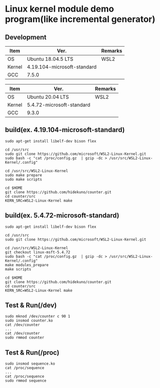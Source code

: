 Linux kernel module demo program(like incremental generator)
=================

## Development
| Item   | Ver. |Remarks|
|--------|--------|--------|
| OS     | Ubuntu 18.04.5 LTS |WSL2|
| Kernel | 4.19.104-microsoft-standard||
| GCC    | 7.5.0||

| Item   | Ver. |Remarks|
|--------|--------|--------|
| OS     | Ubuntu 20.04 LTS |WSL2|
| Kernel | 5.4.72-microsoft-standard||
| GCC    | 9.3.0||

## build(ex. 4.19.104-microsoft-standard)
```
sudo apt-get install libelf-dev bison flex

cd /usr/src
sudo git clone https://github.com/microsoft/WSL2-Linux-Kernel.git
sudo bash -c "cat /proc/config.gz  | gzip -dc > /usr/src/WSL2-Linux-Kernel/.config"

cd /usr/src/WSL2-Linux-Kernel
sudo make prepare
sudo make scripts

cd $HOME
git clone https://github.com/hidekuno/counter.git
cd counter/src
KERN_SRC=WSL2-Linux-Kernel make
```

## build(ex. 5.4.72-microsoft-standard)
```
sudo apt-get install libelf-dev bison flex

cd /usr/src
sudo git clone https://github.com/microsoft/WSL2-Linux-Kernel.git

cd /usr/src/WSL2-Linux-Kernel
git checkout linux-msft-5.4.72
sudo bash -c "cat /proc/config.gz  | gzip -dc > /usr/src/WSL2-Linux-Kernel/.config"
make modules_prepare
make scripts

cd $HOME
git clone https://github.com/hidekuno/counter.git
cd counter/src
KERN_SRC=WSL2-Linux-Kernel make
```


## Test & Run(/dev)
```
sudo mknod /dev/counter c 90 1
sudo insmod counter.ko
cat /dev/counter
...
cat /dev/counter
sudo rmmod counter
```

## Test & Run(/proc)
```
sudo insmod sequence.ko
cat /proc/sequence
...
cat /proc/sequence
sudo rmmod sequence
```
